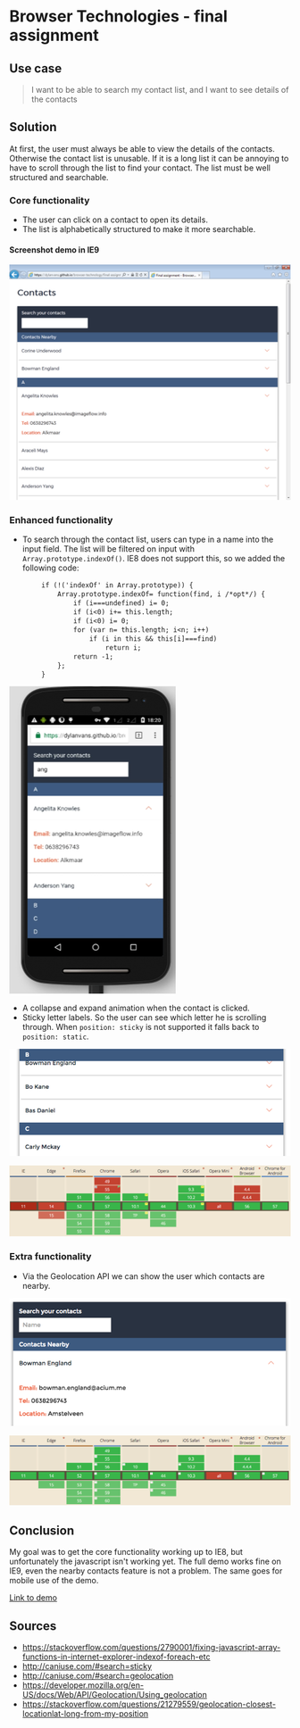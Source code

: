 # Browser Technologies - final assignment
## Use case
> I want to be able to search my contact list, and I want to see details of the contacts

## Solution
At first, the user must always be able to view the details of the contacts. Otherwise the contact list is unusable. If it is a long list it can be annoying to have to scroll through the list to find your contact. The list must be well structured and searchable.

### Core functionality 
- The user can click on a contact to open its details.
- The list is  alphabetically structured to make it more searchable.

#### Screenshot demo in IE9
![screenshot of demo - core functionality](https://github.com/dylanvans/browser-technology/blob/master/final-assignment/readme-img/screenshot-ie9.png)

### Enhanced functionality
- To search through the contact list, users can type in a name into the input field. The list will be filtered on input with `Array.prototype.indexOf()`. IE8 does not support this, so we added the following code: 

```
		if (!('indexOf' in Array.prototype)) {
		    Array.prototype.indexOf= function(find, i /*opt*/) {
		        if (i===undefined) i= 0;
		        if (i<0) i+= this.length;
		        if (i<0) i= 0;
		        for (var n= this.length; i<n; i++)
		            if (i in this && this[i]===find)
		                return i;
		        return -1;
		    };
		}
```

![screenshot of demo - Enhanced functionality](https://github.com/dylanvans/browser-technology/blob/master/final-assignment/readme-img/screenshot-moto.png)

- A collapse and expand animation when the contact is clicked.
- Sticky letter labels. So the user can see which letter he is scrolling through. When `position: sticky` is not supported it falls back to `position: static`.

![screenshot of demo - Enhanced functionality](https://github.com/dylanvans/browser-technology/blob/master/final-assignment/readme-img/screenshot-sticky.png)

![screenshot of browser support sticky - Enhanced functionality](https://github.com/dylanvans/browser-technology/blob/master/final-assignment/readme-img/browser-sticky.png)

### Extra functionality
- Via the Geolocation API we can show the user which contacts are nearby.

![screenshot of demo - extra functionality](https://github.com/dylanvans/browser-technology/blob/master/final-assignment/readme-img/screenshot-nearby.png)

![screenshot of browser support geolocation - Extra functionality](https://github.com/dylanvans/browser-technology/blob/master/final-assignment/readme-img/browser-geolocation.png)

## Conclusion
My goal was to get the core functionality working up to IE8, but unfortunately the javascript isn't working yet. The full demo works fine on IE9, even the nearby contacts feature is not a problem. The same goes for mobile use of the demo.

[Link to demo](https://dylanvans.github.io/browser-technology/final-assignment/)

## Sources
- https://stackoverflow.com/questions/2790001/fixing-javascript-array-functions-in-internet-explorer-indexof-foreach-etc
- http://caniuse.com/#search=sticky
- http://caniuse.com/#search=geolocation
- https://developer.mozilla.org/en-US/docs/Web/API/Geolocation/Using_geolocation
- https://stackoverflow.com/questions/21279559/geolocation-closest-locationlat-long-from-my-position